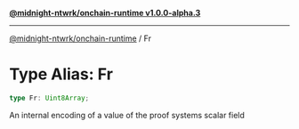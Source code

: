 [**@midnight-ntwrk/onchain-runtime v1.0.0-alpha.3**](../README.md)

***

[@midnight-ntwrk/onchain-runtime](../globals.md) / Fr

# Type Alias: Fr

```ts
type Fr: Uint8Array;
```

An internal encoding of a value of the proof systems scalar field

